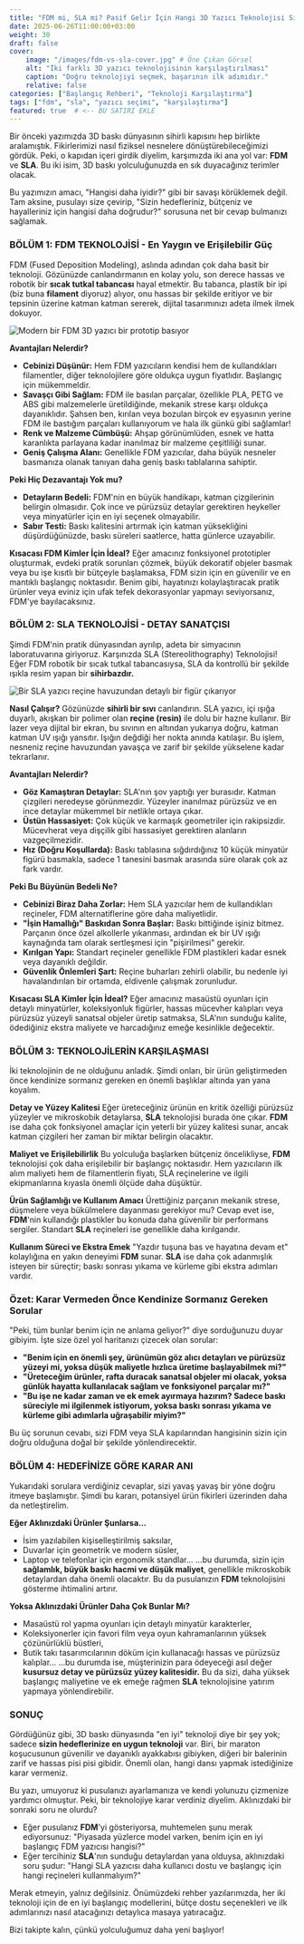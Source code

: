 ```yaml
---
title: "FDM mi, SLA mi? Pasif Gelir İçin Hangi 3D Yazıcı Teknolojisi Sizin İçin Doğru?"
date: 2025-06-26T11:00:00+03:00
weight: 30
draft: false
cover:
    image: "/images/fdm-vs-sla-cover.jpg" # Öne Çıkan Görsel
    alt: "İki farklı 3D yazıcı teknolojisinin karşılaştırılması"
    caption: "Doğru teknolojiyi seçmek, başarının ilk adımıdır."
    relative: false
categories: ["Başlangıç Rehberi", "Teknoloji Karşılaştırma"]
tags: ["fdm", "sla", "yazıcı seçimi", "karşılaştırma"]
featured: true  # <-- BU SATIRI EKLE
---
```


Bir önceki yazımızda 3D baskı dünyasının sihirli kapısını hep birlikte aralamıştık. Fikirlerimizi nasıl fiziksel nesnelere dönüştürebileceğimizi gördük. Peki, o kapıdan içeri girdik diyelim, karşımızda iki ana yol var: **FDM** ve **SLA**. Bu iki isim, 3D baskı yolculuğunuzda en sık duyacağınız terimler olacak.

Bu yazımızın amacı, "Hangisi daha iyidir?" gibi bir savaşı körüklemek değil. Tam aksine, pusulayı size çevirip, "Sizin hedefleriniz, bütçeniz ve hayalleriniz için hangisi daha doğrudur?" sorusuna net bir cevap bulmanızı sağlamak.

### BÖLÜM 1: FDM TEKNOLOJİSİ - En Yaygın ve Erişilebilir Güç

FDM (Fused Deposition Modeling), aslında adından çok daha basit bir teknoloji. Gözünüzde canlandırmanın en kolay yolu, son derece hassas ve robotik bir **sıcak tutkal tabancası** hayal etmektir. Bu tabanca, plastik bir ipi (biz buna **filament** diyoruz) alıyor, onu hassas bir şekilde eritiyor ve bir tepsinin üzerine katman katman sererek, dijital tasarımınızı adeta ilmek ilmek dokuyor.

![Modern bir FDM 3D yazıcı bir prototip basıyor](/images/fdm-printer-in-action.jpg "FDM: Fonksiyonellik ve Dayanıklılık")

**Avantajları Nelerdir?**
*   **Cebinizi Düşünür:** Hem FDM yazıcıların kendisi hem de kullandıkları filamentler, diğer teknolojilere göre oldukça uygun fiyatlıdır. Başlangıç için mükemmeldir.
*   **Savaşçı Gibi Sağlam:** FDM ile basılan parçalar, özellikle PLA, PETG ve ABS gibi malzemelerle üretildiğinde, mekanik strese karşı oldukça dayanıklıdır. Şahsen ben, kırılan veya bozulan birçok ev eşyasının yerine FDM ile bastığım parçaları kullanıyorum ve hala ilk günkü gibi sağlamlar!
*   **Renk ve Malzeme Cümbüşü:** Ahşap görünümlüden, esnek ve hatta karanlıkta parlayana kadar inanılmaz bir malzeme çeşitliliği sunar.
*   **Geniş Çalışma Alanı:** Genellikle FDM yazıcılar, daha büyük nesneler basmanıza olanak tanıyan daha geniş baskı tablalarına sahiptir.

**Peki Hiç Dezavantajı Yok mu?**
*   **Detayların Bedeli:** FDM'nin en büyük handikapı, katman çizgilerinin belirgin olmasıdır. Çok ince ve pürüzsüz detaylar gerektiren heykeller veya minyatürler için en iyi seçenek olmayabilir.
*   **Sabır Testi:** Baskı kalitesini artırmak için katman yüksekliğini düşürdüğünüzde, baskı süreleri saatlerce, hatta günlerce uzayabilir.

**Kısacası FDM Kimler İçin İdeal?**
Eğer amacınız fonksiyonel prototipler oluşturmak, evdeki pratik sorunları çözmek, büyük dekoratif objeler basmak veya bu işe kısıtlı bir bütçeyle başlamaksa, FDM sizin için en güvenilir ve en mantıklı başlangıç noktasıdır. Benim gibi, hayatınızı kolaylaştıracak pratik ürünler veya eviniz için ufak tefek dekorasyonlar yapmayı seviyorsanız, FDM'ye bayılacaksınız.

### BÖLÜM 2: SLA TEKNOLOJİSİ - DETAY SANATÇISI

Şimdi FDM'nin pratik dünyasından ayrılıp, adeta bir simyacının laboratuvarına giriyoruz. Karşınızda SLA (Stereolithography) Teknolojisi! Eğer FDM robotik bir sıcak tutkal tabancasıysa, SLA da kontrollü bir şekilde ışıkla resim yapan bir **sihirbazdır.**

![Bir SLA yazıcı reçine havuzundan detaylı bir figür çıkarıyor](/images/sla-printer-in-action.jpg "SLA: Detay ve Hassasiyetin Zirvesi")

**Nasıl Çalışır?**
Gözünüzde **sihirli bir sıvı** canlandırın. SLA yazıcı, içi ışığa duyarlı, akışkan bir polimer olan **reçine (resin)** ile dolu bir hazne kullanır. Bir lazer veya dijital bir ekran, bu sıvının en altından yukarıya doğru, katman katman UV ışığı yansıtır. Işığın değdiği her nokta anında katılaşır. Bu işlem, nesneniz reçine havuzundan yavaşça ve zarif bir şekilde yükselene kadar tekrarlanır.

**Avantajları Nelerdir?**
*   **Göz Kamaştıran Detaylar:** SLA'nın şov yaptığı yer burasıdır. Katman çizgileri neredeyse görünmezdir. Yüzeyler inanılmaz pürüzsüz ve en ince detaylar mükemmel bir netlikle ortaya çıkar.
*   **Üstün Hassasiyet:** Çok küçük ve karmaşık geometriler için rakipsizdir. Mücevherat veya dişçilik gibi hassasiyet gerektiren alanların vazgeçilmezidir.
*   **Hız (Doğru Koşullarda):** Baskı tablasına sığdırdığınız 10 küçük minyatür figürü basmakla, sadece 1 tanesini basmak arasında süre olarak çok az fark vardır.

**Peki Bu Büyünün Bedeli Ne?**
*   **Cebinizi Biraz Daha Zorlar:** Hem SLA yazıcılar hem de kullandıkları reçineler, FDM alternatiflerine göre daha maliyetlidir.
*   **"İşin Hamallığı" Baskıdan Sonra Başlar:** Baskı bittiğinde işiniz bitmez. Parçanın önce özel alkollerle yıkanması, ardından ek bir UV ışığı kaynağında tam olarak sertleşmesi için "pişirilmesi" gerekir.
*   **Kırılgan Yapı:** Standart reçineler genellikle FDM plastikleri kadar esnek veya dayanıklı değildir.
*   **Güvenlik Önlemleri Şart:** Reçine buharları zehirli olabilir, bu nedenle iyi havalandırılan bir ortamda, eldivenle çalışmak zorunludur.

**Kısacası SLA Kimler İçin İdeal?**
Eğer amacınız masaüstü oyunları için detaylı minyatürler, koleksiyonluk figürler, hassas mücevher kalıpları veya pürüzsüz yüzeyli sanatsal objeler üretip satmaksa, SLA'nın sunduğu kalite, ödediğiniz ekstra maliyete ve harcadığınız emeğe kesinlikle değecektir.

### BÖLÜM 3: TEKNOLOJİLERİN KARŞILAŞMASI

İki teknolojinin de ne olduğunu anladık. Şimdi onları, bir ürün geliştirmeden önce kendinize sormanız gereken en önemli başlıklar altında yan yana koyalım.

**Detay ve Yüzey Kalitesi**
Eğer üreteceğiniz ürünün en kritik özelliği pürüzsüz yüzeyler ve mikroskobik detaylarsa, **SLA** teknolojisi burada öne çıkar. **FDM** ise daha çok fonksiyonel amaçlar için yeterli bir yüzey kalitesi sunar, ancak katman çizgileri her zaman bir miktar belirgin olacaktır.

**Maliyet ve Erişilebilirlik**
Bu yolculuğa başlarken bütçeniz öncelikliyse, **FDM** teknolojisi çok daha erişilebilir bir başlangıç noktasıdır. Hem yazıcıların ilk alım maliyeti hem de filamentlerin fiyatı, SLA reçinelerine ve ilgili ekipmanlarına kıyasla önemli ölçüde daha düşüktür.

**Ürün Sağlamlığı ve Kullanım Amacı**
Ürettiğiniz parçanın mekanik strese, düşmelere veya bükülmelere dayanması gerekiyor mu? Cevap evet ise, **FDM**'nin kullandığı plastikler bu konuda daha güvenilir bir performans sergiler. Standart **SLA** reçineleri ise genellikle daha kırılgandır.

**Kullanım Süreci ve Ekstra Emek**
"Yazdır tuşuna bas ve hayatına devam et" kolaylığına en yakın deneyimi **FDM** sunar. **SLA** ise daha çok adanmışlık isteyen bir süreçtir; baskı sonrası yıkama ve kürleme gibi ekstra adımları vardır.

### Özet: Karar Vermeden Önce Kendinize Sormanız Gereken Sorular

"Peki, tüm bunlar benim için ne anlama geliyor?" diye sorduğunuzu duyar gibiyim. İşte size özel yol haritanızı çizecek olan sorular:

*   **"Benim için en önemli şey, ürünümün göz alıcı detayları ve pürüzsüz yüzeyi mi, yoksa düşük maliyetle hızlıca üretime başlayabilmek mi?"**
*   **"Üreteceğim ürünler, rafta duracak sanatsal objeler mi olacak, yoksa günlük hayatta kullanılacak sağlam ve fonksiyonel parçalar mı?"**
*   **"Bu işe ne kadar zaman ve ek emek ayırmaya hazırım? Sadece baskı süreciyle mi ilgilenmek istiyorum, yoksa baskı sonrası yıkama ve kürleme gibi adımlarla uğraşabilir miyim?"**

Bu üç sorunun cevabı, sizi FDM veya SLA kapılarından hangisinin sizin için doğru olduğuna doğal bir şekilde yönlendirecektir.

### BÖLÜM 4: HEDEFİNİZE GÖRE KARAR ANI

Yukarıdaki sorulara verdiğiniz cevaplar, sizi yavaş yavaş bir yöne doğru itmeye başlamıştır. Şimdi bu kararı, potansiyel ürün fikirleri üzerinden daha da netleştirelim.

**Eğer Aklınızdaki Ürünler Şunlarsa...**
*   İsim yazılabilen kişiselleştirilmiş saksılar,
*   Duvarlar için geometrik ve modern süsler,
*   Laptop ve telefonlar için ergonomik standlar...
...bu durumda, sizin için **sağlamlık, büyük baskı hacmi ve düşük maliyet**, genellikle mikroskobik detaylardan daha önemli olacaktır. Bu da pusulanızın **FDM** teknolojisini gösterme ihtimalini artırır.

**Yoksa Aklınızdaki Ürünler Daha Çok Bunlar Mı?**
*   Masaüstü rol yapma oyunları için detaylı minyatür karakterler,
*   Koleksiyonerler için favori film veya oyun kahramanlarının yüksek çözünürlüklü büstleri,
*   Butik takı tasarımcılarının döküm için kullanacağı hassas ve pürüzsüz kalıplar...
...bu durumda ise, müşterinizin para ödeyeceği asıl değer **kusursuz detay ve pürüzsüz yüzey kalitesidir.** Bu da sizi, daha yüksek başlangıç maliyetine ve ek emeğe rağmen **SLA** teknolojisine yatırım yapmaya yönlendirebilir.

### SONUÇ

Gördüğünüz gibi, 3D baskı dünyasında "en iyi" teknoloji diye bir şey yok; sadece **sizin hedeflerinize en uygun teknoloji** var. Biri, bir maraton koşucusunun güvenilir ve dayanıklı ayakkabısı gibiyken, diğeri bir balerinin zarif ve hassas pisi pisi gibidir. Önemli olan, hangi dansı yapmak istediğinize karar vermeniz.

Bu yazı, umuyoruz ki pusulanızı ayarlamanıza ve kendi yolunuzu çizmenize yardımcı olmuştur. Peki, bir teknolojiye karar verdiniz diyelim. Aklınızdaki bir sonraki soru ne olurdu?

*   Eğer pusulanız **FDM**'yi gösteriyorsa, muhtemelen şunu merak ediyorsunuz: "Piyasada yüzlerce model varken, benim için en iyi başlangıç FDM yazıcısı hangisi?"
*   Eğer tercihiniz **SLA**'nın sunduğu detaylardan yana olduysa, aklınızdaki soru şudur: "Hangi SLA yazıcısı daha kullanıcı dostu ve başlangıç için hangi reçineleri kullanmalıyım?"

Merak etmeyin, yalnız değilsiniz. Önümüzdeki rehber yazılarımızda, her iki teknoloji için de en iyi başlangıç modellerini, bütçe dostu seçenekleri ve ilk adımlarınızı nasıl atacağınızı detaylıca masaya yatıracağız.

Bizi takipte kalın, çünkü yolculuğumuz daha yeni başlıyor!